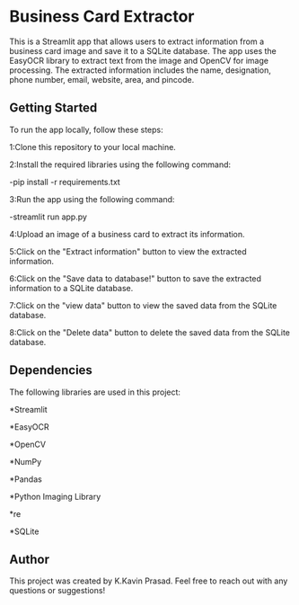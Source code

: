 # Business Card Extractor
This is a Streamlit app that allows users to extract information from a business card image and save it to a SQLite database. The app uses the EasyOCR library to extract text from the image and OpenCV for image processing. The extracted information includes the name, designation, phone number, email, website, area, and pincode.
## Getting Started
To run the app locally, follow these steps:

1:Clone this repository to your local machine.

2:Install the required libraries using the following command:

-pip install -r requirements.txt

3:Run the app using the following command:

-streamlit run app.py

4:Upload an image of a business card to extract its information.

5:Click on the "Extract information" button to view the extracted information.

6:Click on the "Save data to database!" button to save the extracted information to a SQLite database.

7:Click on the "view data" button to view the saved data from the SQLite database.

8:Click on the "Delete data" button to delete the saved data from the SQLite database.
## Dependencies
The following libraries are used in this project:

*Streamlit

*EasyOCR

*OpenCV

*NumPy

*Pandas

*Python Imaging Library

*re

*SQLite
## Author
This project was created by K.Kavin Prasad. Feel free to reach out with any questions or suggestions!

